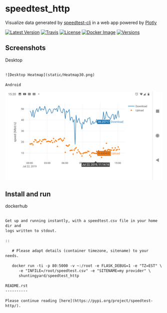 speedtest_http
==============

Visualize data generated by
[speedtest-cli](https://github.com/sivel/speedtest-cli) in a web app
powered by [Plotly](https://plot.ly/python/)

[![Latest Version](https://img.shields.io/pypi/v/speedtest-http.svg)](https://pypi.python.org/pypi/speedtest-http/)
[![Travis](https://img.shields.io/travis/shuntingyard/speedtest-http.svg)](https://pypi.python.org/pypi/speedtest-http/)
[![License](https://img.shields.io/pypi/l/speedtest-http.svg)](http://github.com/shuntingyard/speedtest_http/blob/master/LICENSE.txt)
[![Docker Image](https://img.shields.io/docker/cloud/build/shuntingyard/speedtest_http.svg)](https://cloud.docker.com/repository/docker/shuntingyard/speedtest_http/)
[![Versions](https://img.shields.io/pypi/pyversions/speedtest-http.svg)](https://pypi.python.org/pypi/speedtest-http/)

Screenshots
-----------

Desktop
~~~~~~~

![Desktop Heatmap](static/Heatmap30.png)

Android
~~~~~~~

![Android Lineplot](static/LineplotTodayAndroid.png)

Install and run
---------------

dockerhub
~~~~~~~~~

Get up and running instantly, with a speedtest.csv file in your home dir and
logs written to stdout.

::

   # Please adapt details (container timezone, sitename) to your needs.

   docker run -ti -p 80:5000 -v ~:/root -e FLASK_DEBUG=1 -e "TZ=EST" \
      -e "INFILE=/root/speedtest.csv" -e "SITENAME=my provider" \
      shuntingyard/speedtest_http

README.rst
----------

Please continue reading [here](https://pypi.org/project/speedtest-http/).

